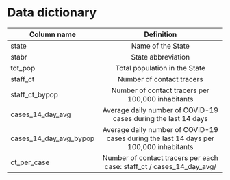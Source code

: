 # Data dictionary


| Column name | Definition | 
| ------------- |:-------------:| 
| state | Name of the State | 
| stabr | State abbreviation | 
| tot_pop | Total population in the State | 
| staff_ct | Number of contact tracers |
| staff_ct_bypop | Number of contact tracers per 100,000 inhabitants |
| cases_14_day_avg | Average daily number of COVID-19 cases during the last 14 days |
| cases_14_day_avg_bypop | Average daily number of COVID-19 cases during the last 14 days per 100,000 inhabitants |
| ct_per_case | Number of contact tracers per each case: staff_ct / cases_14_day_avg/ |
